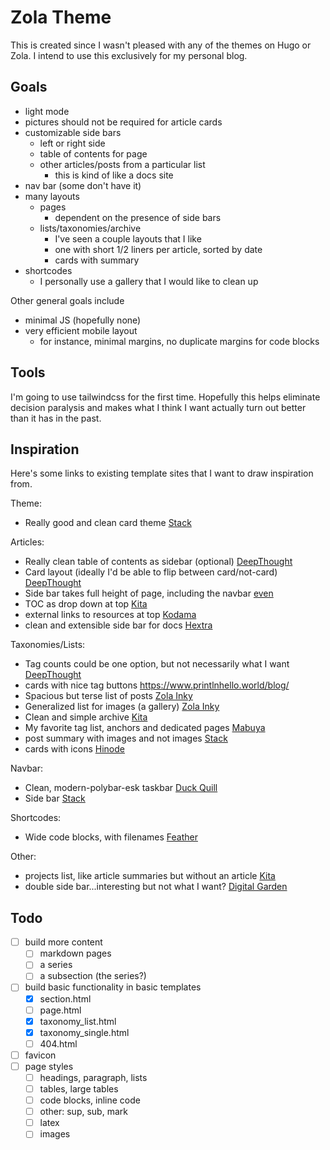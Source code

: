 # Zola Theme

This is created since I wasn't pleased with any of the themes on Hugo or Zola.  I intend to use this exclusively for my personal blog.

## Goals

* light mode
* pictures should not be required for article cards
* customizable side bars
    * left or right side
    * table of contents for page
    * other articles/posts from a particular list
        * this is kind of like a docs site
* nav bar (some don't have it)
* many layouts
    * pages
        * dependent on the presence of side bars
    * lists/taxonomies/archive
        * I've seen a couple layouts that I like
        * one with short 1/2 liners per article, sorted by date
        * cards with summary
* shortcodes
    * I personally use a gallery that I would like to clean up

Other general goals include
* minimal JS (hopefully none)
* very efficient mobile layout
    * for instance, minimal margins, no duplicate margins for code blocks

## Tools

I'm going to use tailwindcss for the first time.  Hopefully this helps eliminate decision paralysis and makes what I think I want actually turn out better than it has in the past.

## Inspiration

Here's some links to existing template sites that I want to draw inspiration from.

Theme:
* Really good and clean card theme [Stack](https://demo.stack.jimmycai.com/)

Articles:
* Really clean table of contents as sidebar (optional) [DeepThought](https://deepthought-theme.netlify.app/docs/extended-shortcodes/)
* Card layout (ideally I'd be able to flip between card/not-card) [DeepThought](https://deepthought-theme.netlify.app/posts/post-11/)
* Side bar takes full height of page, including the navbar [even](https://getzola.github.io/even/markdown-overview/)
* TOC as drop down at top [Kita](https://st1020.github.io/kita/placeholder-1/)
* external links to resources at top [Kodama](https://adfaure.github.io/kodama-theme/publications/thesis/)
* clean and extensible side bar for docs [Hextra](https://imfing.github.io/hextra/docs/)

Taxonomies/Lists:
* Tag counts could be one option, but not necessarily what I want [DeepThought](https://deepthought-theme.netlify.app/tags/)
* cards with nice tag buttons https://www.printlnhello.world/blog/
* Spacious but terse list of posts [Zola Inky](https://www.jimmyff.co.uk/zola-inky/posts/)
* Generalized list for images (a gallery) [Zola Inky](https://www.jimmyff.co.uk/zola-inky/gallery/)
* Clean and simple archive [Kita](https://st1020.github.io/kita/archive/)
* My favorite tag list, anchors and dedicated pages [Mabuya](https://mabuya.vercel.app/tags)
* post summary with images and not images [Stack](https://demo.stack.jimmycai.com/)
* cards with icons [Hinode](https://gethinode.com/docs/components/?menu=components)

Navbar:
* Clean, modern-polybar-esk taskbar [Duck Quill](https://duckquill.daudix.one/blog/the-quill-of-duck/)
* Side bar [Stack](https://demo.stack.jimmycai.com/)

Shortcodes:
* Wide code blocks, with filenames [Feather](https://feather.doomy.org/my-first-post/)

Other:
* projects list, like article summaries but without an article [Kita](https://st1020.github.io/kita/projects/)
* double side bar...interesting but not what I want? [Digital Garden](https://digital-garden-hugo-theme.vercel.app/articles/primary-menu/)

## Todo

- [ ] build more content
  - [ ] markdown pages
  - [ ] a series
  - [ ] a subsection (the series?)
- [ ] build basic functionality in basic templates
  - [x] section.html
  - [ ] page.html
  - [x] taxonomy_list.html
  - [x] taxonomy_single.html
  - [ ] 404.html
- [ ] favicon
- [ ] page styles
  - [ ] headings, paragraph, lists
  - [ ] tables, large tables
  - [ ] code blocks, inline code
  - [ ] other: sup, sub, mark
  - [ ] latex
  - [ ] images
